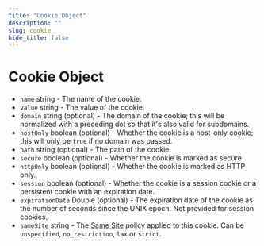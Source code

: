 ```yaml
---
title: "Cookie Object"
description: ""
slug: cookie
hide_title: false
---
```


# Cookie Object

* `name` string - The name of the cookie.
* `value` string - The value of the cookie.
* `domain` string (optional) - The domain of the cookie; this will be normalized with a preceding dot so that it's also valid for subdomains.
* `hostOnly` boolean (optional) - Whether the cookie is a host-only cookie; this will only be `true` if no domain was passed.
* `path` string (optional) - The path of the cookie.
* `secure` boolean (optional) - Whether the cookie is marked as secure.
* `httpOnly` boolean (optional) - Whether the cookie is marked as HTTP only.
* `session` boolean (optional) - Whether the cookie is a session cookie or a persistent
  cookie with an expiration date.
* `expirationDate` Double (optional) - The expiration date of the cookie as
  the number of seconds since the UNIX epoch. Not provided for session
  cookies.
* `sameSite` string - The [Same Site](https://developer.mozilla.org/en-US/docs/Web/HTTP/Cookies#SameSite_cookies) policy applied to this cookie.  Can be `unspecified`, `no_restriction`, `lax` or `strict`.
